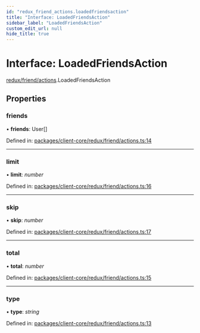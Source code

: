 ```yaml
---
id: "redux_friend_actions.loadedfriendsaction"
title: "Interface: LoadedFriendsAction"
sidebar_label: "LoadedFriendsAction"
custom_edit_url: null
hide_title: true
---
```


# Interface: LoadedFriendsAction

[redux/friend/actions](../modules/redux_friend_actions.md).LoadedFriendsAction

## Properties

### friends

• **friends**: User[]

Defined in: [packages/client-core/redux/friend/actions.ts:14](https://github.com/xr3ngine/xr3ngine/blob/56376a778/packages/client-core/redux/friend/actions.ts#L14)

___

### limit

• **limit**: *number*

Defined in: [packages/client-core/redux/friend/actions.ts:16](https://github.com/xr3ngine/xr3ngine/blob/56376a778/packages/client-core/redux/friend/actions.ts#L16)

___

### skip

• **skip**: *number*

Defined in: [packages/client-core/redux/friend/actions.ts:17](https://github.com/xr3ngine/xr3ngine/blob/56376a778/packages/client-core/redux/friend/actions.ts#L17)

___

### total

• **total**: *number*

Defined in: [packages/client-core/redux/friend/actions.ts:15](https://github.com/xr3ngine/xr3ngine/blob/56376a778/packages/client-core/redux/friend/actions.ts#L15)

___

### type

• **type**: *string*

Defined in: [packages/client-core/redux/friend/actions.ts:13](https://github.com/xr3ngine/xr3ngine/blob/56376a778/packages/client-core/redux/friend/actions.ts#L13)
